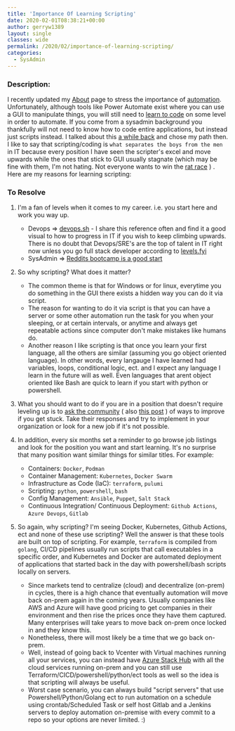 ```yaml
---
title: 'Importance Of Learning Scripting'
date: 2020-02-01T08:38:21+00:00
author: gerryw1389
layout: single
classes: wide
permalink: /2020/02/importance-of-learning-scripting/
categories:
  - SysAdmin
---
```

<!--more-->

### Description:

I recently updated my [About](https://automationadmin.com/about/) page to stress the importance of [automation](https://www.reddit.com/r/sysadmin/comments/cdlar7/psa_still_not_automating_still_at_risk/). Unfortunately, although tools like Power Automate exist where you can use a GUI to manipulate things, you will still need to [learn to code](https://www.bloomberg.com/graphics/2015-paul-ford-what-is-code/) on some level in order to automate. If you come from a sysadmin background you thankfully will not need to know how to code entire applications, but instead just scripts instead. I talked about this [a while back](https://automationadmin.com/2016/05/scripting-overview/) and chose my path then. I like to say that scripting/coding is `what separates the boys from the men` in IT because every position I have seen the scripter's excel and move upwards while the ones that stick to GUI usually stagnate (which may be fine with them, I'm not hating. Not everyone wants to win the [rat race](https://en.wikipedia.org/wiki/Rat_race) ) . Here are my reasons for learning scripting:

### To Resolve

1. I'm a fan of levels when it comes to my career. i.e. you start here and work you way up.

   - Devops => [devops.sh](https://roadmap.sh/devops) - I share this reference often and find it a good visual to how to progress in IT if you wish to keep climbing upwards. There is no doubt that Devops/SRE's are the top of talent in IT right now unless you go full stack developer according to [levels.fyi](https://www.levels.fyi/Salaries/Software-Engineer/Site-Reliability/)
   - SysAdmin => [Reddits bootcamp is a good start](https://www.reddit.com/r/sysadmin/wiki/bootcamp/)

1. So why scripting? What does it matter?

   - The common theme is that for Windows or for linux, everytime you do something in the GUI there exists a hidden way you can do it via script.
   - The reason for wanting to do it via script is that you can have a server or some other automation run the task for you when your sleeping, or at certain intervals, or anytime and always get repeatable actions since computer don't make mistakes like humans do.
   - Another reason I like scripting is that once you learn your first language, all the others are similar (assuming you go object oriented language). In other words, every langauge I have learned had variables, loops, conditional logic, ect. and I expect any language I learn in the future will as well. Even languages that arent object oriented like Bash are quick to learn if you start with python or powershell.

1. What you should want to do if you are in a position that doesn't require leveling up is to [ask the community](https://www.reddit.com/r/sysadmin/comments/e0texd/im_feeling_like_a_dinosaur/) ( also [this post](https://www.reddit.com/r/devops/comments/euyzk6/how_to_move_to_using_infrastructure_as_code/) ) of ways to improve if you get stuck. Take their responses and try to implement in your organization or look for a new job if it's not possible.

1. In addition, every six months set a reminder to go browse job listings and look for the position you want and start learning. It's no surprise that many position want similar things for similar titles. For example:

   - Containers: `Docker`, `Podman`
   - Container Management: `Kubernetes`, `Docker Swarm`
   - Infrastructure as Code (IaC): `terraform`, `pulumi`
   - Scripting: `python`, `powershell`, `bash`
   - Config Management: `Ansible`, `Puppet`, `Salt Stack`
   - Continuous Integration/ Continuous Deployment: `Github Actions`, `Azure Devops`, `Gitlab`

1. So again, why scripting? I'm seeing Docker, Kubernetes, Github Actions, ect and none of these use scripting? Well the answer is that these tools are built on top of scripting. For example, `terraform` is compiled from `golang`, CI/CD pipelines usually run scripts that call executables in a specific order, and Kubernetes and Docker are automated deployment of applications that started back in the day with powershell/bash scripts locally on servers.

   - Since markets tend to centralize (cloud) and decentralize (on-prem) in cycles, there is a high chance that eventually automation will move back on-prem again in the coming years. Usually companies like AWS and Azure will have good pricing to get companies in their environment and then rise the prices once they have them captured. Many enterprises will take years to move back on-prem once locked in and they know this.
   - Nonetheless, there will most likely be a time that we go back on-prem.
   - Well, instead of going back to Vcenter with Virtual machines running all your services, you can instead have [Azure Stack Hub](https://azure.microsoft.com/en-us/products/azure-stack/hub/#overview) with all the cloud services running on-prem and you can still use Terraform/CICD/powershell/python/ect tools as well so the idea is that scripting will always be useful.
   - Worst case scenario, you can always build "script servers" that use Powershell/Python/Golang ect to run automation on a schedule using crontab/Scheduled Task or self host Gitlab and a Jenkins servers to deploy automation on-premise with every commit to a repo so your options are never limited. :)